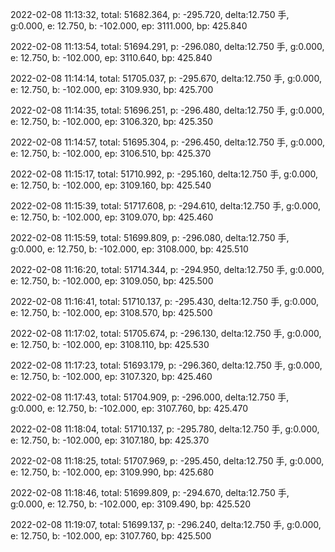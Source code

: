 2022-02-08 11:13:32, total: 51682.364, p: -295.720, delta:12.750 手, g:0.000, e: 12.750, b: -102.000, ep: 3111.000, bp: 425.840

2022-02-08 11:13:54, total: 51694.291, p: -296.080, delta:12.750 手, g:0.000, e: 12.750, b: -102.000, ep: 3110.640, bp: 425.840

2022-02-08 11:14:14, total: 51705.037, p: -295.670, delta:12.750 手, g:0.000, e: 12.750, b: -102.000, ep: 3109.930, bp: 425.700

2022-02-08 11:14:35, total: 51696.251, p: -296.480, delta:12.750 手, g:0.000, e: 12.750, b: -102.000, ep: 3106.320, bp: 425.350

2022-02-08 11:14:57, total: 51695.304, p: -296.450, delta:12.750 手, g:0.000, e: 12.750, b: -102.000, ep: 3106.510, bp: 425.370

2022-02-08 11:15:17, total: 51710.992, p: -295.160, delta:12.750 手, g:0.000, e: 12.750, b: -102.000, ep: 3109.160, bp: 425.540

2022-02-08 11:15:39, total: 51717.608, p: -294.610, delta:12.750 手, g:0.000, e: 12.750, b: -102.000, ep: 3109.070, bp: 425.460

2022-02-08 11:15:59, total: 51699.809, p: -296.080, delta:12.750 手, g:0.000, e: 12.750, b: -102.000, ep: 3108.000, bp: 425.510

2022-02-08 11:16:20, total: 51714.344, p: -294.950, delta:12.750 手, g:0.000, e: 12.750, b: -102.000, ep: 3109.050, bp: 425.500

2022-02-08 11:16:41, total: 51710.137, p: -295.430, delta:12.750 手, g:0.000, e: 12.750, b: -102.000, ep: 3108.570, bp: 425.500

2022-02-08 11:17:02, total: 51705.674, p: -296.130, delta:12.750 手, g:0.000, e: 12.750, b: -102.000, ep: 3108.110, bp: 425.530

2022-02-08 11:17:23, total: 51693.179, p: -296.360, delta:12.750 手, g:0.000, e: 12.750, b: -102.000, ep: 3107.320, bp: 425.460

2022-02-08 11:17:43, total: 51704.909, p: -296.000, delta:12.750 手, g:0.000, e: 12.750, b: -102.000, ep: 3107.760, bp: 425.470

2022-02-08 11:18:04, total: 51710.137, p: -295.780, delta:12.750 手, g:0.000, e: 12.750, b: -102.000, ep: 3107.180, bp: 425.370

2022-02-08 11:18:25, total: 51707.969, p: -295.450, delta:12.750 手, g:0.000, e: 12.750, b: -102.000, ep: 3109.990, bp: 425.680

2022-02-08 11:18:46, total: 51699.809, p: -294.670, delta:12.750 手, g:0.000, e: 12.750, b: -102.000, ep: 3109.490, bp: 425.520

2022-02-08 11:19:07, total: 51699.137, p: -296.240, delta:12.750 手, g:0.000, e: 12.750, b: -102.000, ep: 3107.760, bp: 425.500